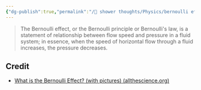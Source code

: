 ```yaml
---
{"dg-publish":true,"permalink":"/🚿 shower thoughts/Physics/bernoulli effect/"}
---
```


> The Bernoulli effect, or the Bernoulli principle or Bernoulli's law, is a statement of relationship between flow speed and pressure in a fluid system; in essence, when the speed of horizontal flow through a fluid increases, the pressure decreases.
## Credit
- [What is the Bernoulli Effect? (with pictures) (allthescience.org)](https://www.allthescience.org/what-is-the-bernoulli-effect.htm)